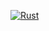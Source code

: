 [![Rust](https://github.com/alparslanahmed/qrmenuBackend/actions/workflows/rust.yml/badge.svg)](https://github.com/alparslanahmed/qrmenuBackend/actions/workflows/rust.yml)
